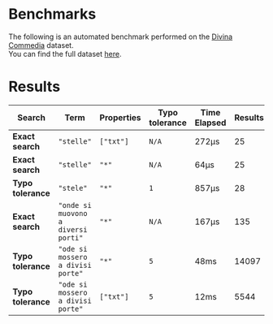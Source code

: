 
# Benchmarks

The following is an automated benchmark performed on the [Divina Commedia](https://en.wikipedia.org/wiki/Divina_Commedia) dataset. <br />
You can find the full dataset [here](https://github.com/nearform/lyra/blob/main/packages/benchmarks/dataset/divinaCommedia.json).

# Results


| Search             | Term                                  | Properties | Typo tolerance | Time Elapsed  | Results     |
|--------------------|---------------------------------------|------------|----------------|---------------|-------------|
| **Exact search**   | `"stelle"`                          | `["txt"]`| `N/A`        | 272μs | 25 |
| **Exact search**   | `"stelle"`                          | `"*"`    | `N/A`        | 64μs | 25 |
| **Typo tolerance** | `"stele"`                           | `"*"`    | `1`          | 857μs | 28 | 
| **Exact search**   | `"onde si muovono a diversi porti"` | `"*"`    | `N/A`        | 167μs | 135 | 
| **Typo tolerance** | `"ode si mossero a divisi porte"`   | `"*"`    | `5`          | 48ms | 14097 | 
| **Typo tolerance** | `"ode si mossero a divisi porte"`   | `["txt"]`| `5`          | 12ms | 5544 |


